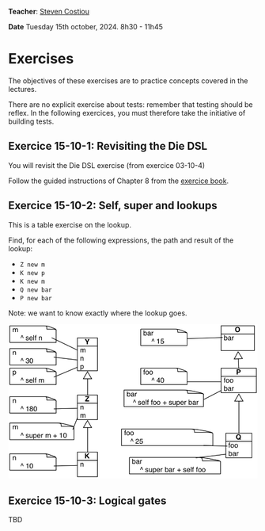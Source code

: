 **Teacher**: [Steven Costiou](https://kloum.io/costiou)

**Date** Tuesday 15th october, 2024. 8h30 - 11h45

# Exercises

The objectives of these exercises are to practice concepts covered in the lectures.

There are no explicit exercise about tests: remember that testing should be reflex.
In the following exercices, you must therefore take the initiative of building tests.

## Exercice 15-10-1: Revisiting the Die DSL

You will revisit the Die DSL exercise (from exercice 03-10-4)

Follow the guided instructions of Chapter 8 from the [exercice book](http://rmod-pharo-mooc.lille.inria.fr/AdvancedDesignMooc/2024-04-01-CompanionExercise.pdf).


## Exercice 15-10-2: Self, super and lookups

This is a table exercise on the lookup.

Find, for each of the following expressions, the path and result of the lookup:

- `Z new m`
- `K new p`
- `K new m`
- `Q new bar`
- `P new bar`
 
Note: we want to know exactly where the lookup goes.

![lookup-exercise](lookupSHI4.png)

## Exercice 15-10-3: Logical gates

TBD


